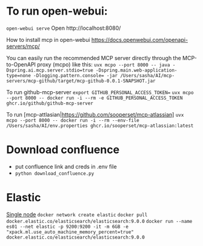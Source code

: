 # To run open-webui:
`open-webui serve`
Open
http://localhost:8080/

How to install mcp in open-webui
https://docs.openwebui.com/openapi-servers/mcp/

You can easily run the recommended MCP server directly through the MCP-to-OpenAPI proxy (mcpo) like this:
`uvx mcpo --port 8000 -- java -Dspring.ai.mcp.server.stdio=true -Dspring.main.web-application-type=none -Dlogging.pattern.console= -jar /Users/sasha/AI/mcp-servers/mcp-github/target/mcp-github-0.0.1-SNAPSHOT.jar`

To run github-mcp-server
`export GITHUB_PERSONAL_ACCESS_TOKEN=`
`uvx mcpo --port 8000 -- docker run -i --rm -e GITHUB_PERSONAL_ACCESS_TOKEN ghcr.io/github/github-mcp-server`

To run [mcp-attlasian|https://github.com/sooperset/mcp-atlassian]
`uvx mcpo --port 8000 -- docker run -i --rm --env-file /Users/sasha/AI/env.properties ghcr.io/sooperset/mcp-atlassian:latest`

# Download confluence
- put confluence link and creds in .env file
- `python download_confluence.py`

# Elastic
[Single node](https://www.elastic.co/docs/deploy-manage/deploy/self-managed/install-elasticsearch-docker-basic)
`docker network create elastic`
`docker pull docker.elastic.co/elasticsearch/elasticsearch:9.0.0`
`docker run --name es01 --net elastic -p 9200:9200 -it -m 6GB -e "xpack.ml.use_auto_machine_memory_percent=true" docker.elastic.co/elasticsearch/elasticsearch:9.0.0`